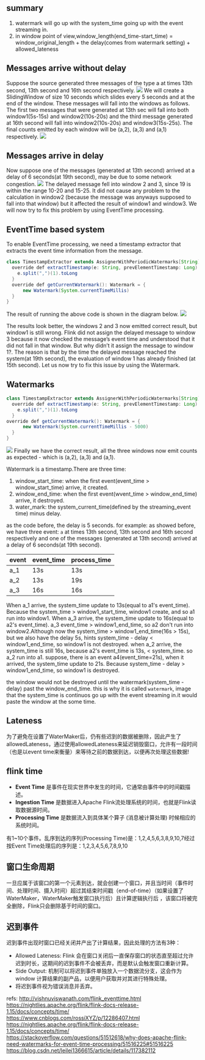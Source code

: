 
## summary
1. watermark will go up with the system_time going up with the event streaming in.
2. in window point of view,window_length(end_time-start_time) = window_original_length +  the delay(comes from watermark setting) + allowed_lateness



## Messages arrive without delay
Suppose the source generated three messages of the type a at times 13th second, 13th second and 16th second respectively. 
![](./pyflink_watermark/1.png)
We will create a SlidingWindow of size 10 seconds which slides every 5 seconds and at the end of the window.
These messages will fall into the windows as follows. The first two messages that were generated at 13th sec will fall into both window1(5s-15s) and window2(10s-20s) and the third message generated at 16th second will fall into window2(10s-20s) and window3(15s-25s). The final counts emitted by each window will be (a,2), (a,3) and (a,1) respectively.
![](./pyflink_watermark/2.png)

## Messages arrive in delay
Now suppose one of the messages (generated at 13th second) arrived at a delay of 6 seconds(at 19th second), may be due to some network congestion.
![](./pyflink_watermark/3.png)
The delayed message fell into window 2 and 3, since 19 is within the range 10-20 and 15-25. It did not cause any problem to the calculation in window2 (because the message was anyways supposed to fall into that window) but it affected the result of window1 and window3. We will now try to fix this problem by using EventTime processing.



## EventTime based system
To enable EventTime processing, we need a timestamp extractor that extracts the event time information from the message. 

```java
class TimestampExtractor extends AssignerWithPeriodicWatermarks[String] with Serializable {
  override def extractTimestamp(e: String, prevElementTimestamp: Long) = {
    e.split(",")(1).toLong 
  }
  override def getCurrentWatermark(): Watermark = { 
      new Watermark(System.currentTimeMillis)
  }
}
```
The result of running the above code is shown in the diagram below.
![](./pyflink_watermark/4.png)

The results look better, the windows 2 and 3 now emitted correct result, but window1 is still wrong. Flink did not assign the delayed message to window 3 because it now checked the message’s event time and understood that it did not fall in that window. But why didn’t it assign the message to window 1?. The reason is that by the time the delayed message reached the system(at 19th second), the evaluation of window 1 has already finished (at 15th second). Let us now try to fix this issue by using the Watermark.

## Watermarks
```java
class TimestampExtractor extends AssignerWithPeriodicWatermarks[String] with Serializable {
  override def extractTimestamp(e: String, prevElementTimestamp: Long) = {
    e.split(",")(1).toLong 
  }
override def getCurrentWatermark(): Watermark = { 
      new Watermark(System.currentTimeMillis - 5000)
  }
}
```
![](./pyflink_watermark/5.png)
Finally we have the correct result, all the three windows now emit counts as expected - which is (a,2), (a,3) and (a,1).


Watermark is a timestamp.There are three time:
1. window_start_time: when the first event(event_time > window_start_time) arrive, it created.
2. window_end_time: when the first event(wvent_time > window_end_time) arrive, it destroyed.
3. water_mark: the system_current_time(defined by the streaming_event time) minus delay.

as the code before, the delay is 5 seconds. for example:
as showed before, we have three event: `a` at times 13th second, 13th second and 16th second respectively and one of the messages (generated at 13th second) arrived at a delay of 6 seconds(at 19th second).

event|event_time|process_time
--|--|--
a_1|13s|13s
a_2|13s|19s
a_3|16s|16s


When a_1 arrive, the system_time update to 13s(equal to a1's event_time). Because the system_time > window1_start_time, window1 create, and so a1 run into window1.
When a_3 arrive, the system_time update to 16s(equal to a2's event_time). a_3 event_time > window1_end_time, so a2 don't run into window2.Although now the system_time > window1_end_time(16s > 15s), but we also have the delay 5s, hints system_time - delay < window1_end_time, so window1 is not destroyed.
when a_2 arrive, the system_time is still 16s, because a2's event_time is 13s, < system_time. so a_2 run into a1.
suppose, there is an event a4(event_time=21s), when it arrived, the system_time update to 21s. Because system_time - delay > window1_end_time, so window1 is destroyed.

the window would not be destroyed until the watermark(system_time - delay) past the window_end_time. this is why it is called `watermark`, image that the system_time is continuos go up with the event streaming in.it would paste the window at the some time.

## Lateness
为了避免在设置了WaterMaker后，仍有些迟到的数据被删除，因此产生了allowedLateness，通过使用allowedLateness来延迟销毁窗口，允许有一段时间（也是以event time来衡量）来等待之前的数据到达，以便再次处理这些数据!




## flink time
- **Event Time** 是事件在现实世界中发生的时间，它通常由事件中的时间戳描述。
- **Ingestion Time** 是数据进入Apache Flink流处理系统的时间，也就是Flink读取数据源时间。
- **Processing Time** 是数据流入到具体某个算子 (消息被计算处理) 时候相应的系统时间。

有1~10个事件。乱序到达的序列(Processing Time)是：1,2,4,5,6,3,8,9,10,7经过按Event Time处理后的序列是：1,2,3,4,5,6,7,8,9,10

## 窗口生命周期
一旦应属于该窗口的第一个元素到达，就会创建一个窗口，并且当时间（事件时间、处理时间、摄入时间）超过其结束时间戳（end-of-time）（如果设置了WaterMaker，WaterMaker触发窗口执行后）且计算逻辑执行后 ，该窗口将被完全删除，Flink只会删除基于时间的窗口。

## 迟到事件
迟到事件出现时窗口已经关闭并产出了计算结果，因此处理的方法有3种：
- Allowed Lateness: Flink 会在窗口关闭后一直保存窗口的状态直至超过允许迟到时长，这期间的迟到事件不会被丢弃，而是默认会触发窗口重新计算。
- Side Output: 机制可以将迟到事件单独放入一个数据流分支，这会作为 window 计算结果的副产品，以便用户获取并对其进行特殊处理。
- 将迟到事件视为错误消息并丢弃。


refs:
http://vishnuviswanath.com/flink_eventtime.html
https://nightlies.apache.org/flink/flink-docs-release-1.15/docs/concepts/time/
https://www.cnblogs.com/rossiXYZ/p/12286407.html
https://nightlies.apache.org/flink/flink-docs-release-1.15/docs/concepts/time/
https://stackoverflow.com/questions/51512618/why-does-apache-flink-need-watermarks-for-event-time-processing/51516225#51516225
https://blog.csdn.net/leilei1366615/article/details/117382112